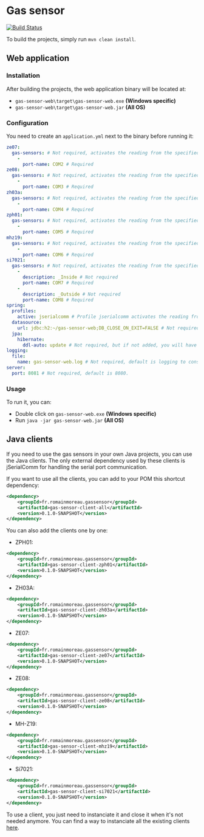 # Gas sensor
[![Build Status](https://travis-ci.com/romainmoreau/gas-sensor.svg?branch=master)](https://travis-ci.com/romainmoreau/gas-sensor)

To build the projects, simply run `mvn clean install`.
## Web application
### Installation
After building the projects, the web application binary will be located at:
* `gas-sensor-web\target\gas-sensor-web.exe` **(Windows specific)**
* `gas-sensor-web\target\gas-sensor-web.jar` **(All OS)**

### Configuration
You need to create an `application.yml` next to the binary before running it:
```yml
ze07:
  gas-sensors: # Not required, activates the reading from the specified ports of ZE07 sensors if the jserialcomm profile is activated.
    -
      port-name: COM2 # Required
ze08:
  gas-sensors: # Not required, activates the reading from the specified ports of ZE08 sensors if the jserialcomm profile is activated.
    -
      port-name: COM3 # Required
zh03a:
  gas-sensors: # Not required, activates the reading from the specified ports of ZH03A sensors if the jserialcomm profile is activated.
    -
      port-name: COM4 # Required
zph01:
  gas-sensors: # Not required, activates the reading from the specified ports of ZPH01 sensors if the jserialcomm profile is activated.
    -
      port-name: COM5 # Required
mhz19:
  gas-sensors: # Not required, activates the reading from the specified ports of MH-Z19 sensors if the jserialcomm profile is activated.
    -
      port-name: COM6 # Required
si7021:
  gas-sensors: # Not required, activates the reading from the specified ports of Si7021 sensors if the jserialcomm profile is activated.
    -
      description: _Inside # Not required
      port-name: COM7 # Required
    -
      description: _Outside # Not required
      port-name: COM8 # Required
spring:
  profiles:
    active: jserialcomm # Profile jserialcomm activates the reading from the sensors via the serial port communication. Profile mock activates the reading from mock sensors.
  datasource: 
    url: jdbc:h2:~/gas-sensor-web;DB_CLOSE_ON_EXIT=FALSE # Not required, by default a memory H2 database is created. PostgreSQL JDBC URL are also supported.
  jpa:
    hibernate:
      ddl-auto: update # Not required, but if not added, you will have to create the tables by hand.
logging:
  file:
    name: gas-sensor-web.log # Not required, default is logging to console only.
server:
  port: 8081 # Not required, default is 8080.
```

### Usage
To run it, you can: 
* Double click on `gas-sensor-web.exe` **(Windows specific)**
* Run `java -jar gas-sensor-web.jar` **(All OS)**

## Java clients
If you need to use the gas sensors in your own Java projects, you can use the Java clients. The only external dependency used by these clients is jSerialComm for handling the serial port communication.

If you want to use all the clients, you can add to your POM this shortcut dependency:
```xml
<dependency>
	<groupId>fr.romainmoreau.gassensor</groupId>
	<artifactId>gas-sensor-client-all</artifactId>
	<version>0.1.0-SNAPSHOT</version>
</dependency>
```
You can also add the clients one by one:
* ZPH01:
```xml
<dependency>
	<groupId>fr.romainmoreau.gassensor</groupId>
	<artifactId>gas-sensor-client-zph01</artifactId>
	<version>0.1.0-SNAPSHOT</version>
</dependency>
```
* ZH03A:
```xml
<dependency>
	<groupId>fr.romainmoreau.gassensor</groupId>
	<artifactId>gas-sensor-client-zh03a</artifactId>
	<version>0.1.0-SNAPSHOT</version>
</dependency>
```
* ZE07:
```xml
<dependency>
	<groupId>fr.romainmoreau.gassensor</groupId>
	<artifactId>gas-sensor-client-ze07</artifactId>
	<version>0.1.0-SNAPSHOT</version>
</dependency>
```
* ZE08:
```xml
<dependency>
	<groupId>fr.romainmoreau.gassensor</groupId>
	<artifactId>gas-sensor-client-ze08</artifactId>
	<version>0.1.0-SNAPSHOT</version>
</dependency>
```
* MH-Z19:
```xml
<dependency>
	<groupId>fr.romainmoreau.gassensor</groupId>
	<artifactId>gas-sensor-client-mhz19</artifactId>
	<version>0.1.0-SNAPSHOT</version>
</dependency>
```
* Si7021:
```xml
<dependency>
	<groupId>fr.romainmoreau.gassensor</groupId>
	<artifactId>gas-sensor-client-si7021</artifactId>
	<version>0.1.0-SNAPSHOT</version>
</dependency>
```

To use a client, you just need to instanciate it and close it when it's not needed anymore.
You can find a way to instanciate all the existing clients [here](https://github.com/romainmoreau/gas-sensor/blob/master/gas-sensor-web/src/main/java/fr/romainmoreau/gassensor/web/JSerialCommGasSensorClientConfiguration.java).
